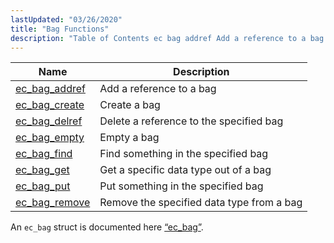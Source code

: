 ```yaml
---
lastUpdated: "03/26/2020"
title: "Bag Functions"
description: "Table of Contents ec bag addref Add a reference to a bag ec bag create Create a bag ec bag delref Delete a reference to the specified bag ec bag empty Empty a bag ec bag find Find something in the specified bag ec bag get Get a specific data..."
---
```



| Name                                                                                      | Description                               |
|-------------------------------------------------------------------------------------------|-------------------------------------------|
| [ec_bag_addref](/momentum/3/3-api/apis-ec-bag-addref) | Add a reference to a bag                  |
| [ec_bag_create](/momentum/3/3-api/apis-ec-bag-create) | Create a bag                              |
| [ec_bag_delref](/momentum/3/3-api/apis-ec-bag-delref) | Delete a reference to the specified bag   |
| [ec_bag_empty](/momentum/3/3-api/apis-ec-bag-empty)   | Empty a bag                               |
| [ec_bag_find](/momentum/3/3-api/apis-ec-bag-find)     | Find something in the specified bag       |
| [ec_bag_get](/momentum/3/3-api/apis-ec-bag-get)       | Get a specific data type out of a bag     |
| [ec_bag_put](/momentum/3/3-api/apis-ec-bag-put)       | Put something in the specified bag        |
| [ec_bag_remove](/momentum/3/3-api/apis-ec-bag-remove) | Remove the specified data type from a bag |

An `ec_bag` struct is documented here [“ec_bag”](/momentum/3/3-api/structs-ec-bag).
